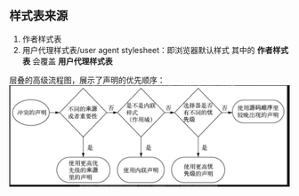 ## 样式表来源

1. 作者样式表
2. 用户代理样式表/user agent stylesheet：即浏览器默认样式
   其中的 **作者样式表** 会覆盖 **用户代理样式表**

层叠的高级流程图，展示了声明的优先顺序：<img src="./flowchart.png" />
